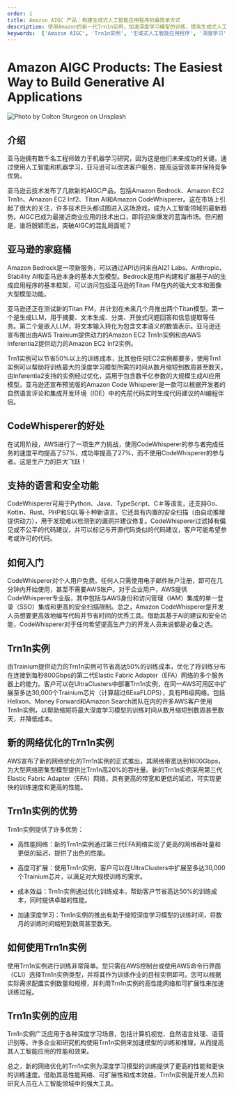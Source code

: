 ```yaml
---
order: 1
title: Amazon AIGC 产品：构建生成式人工智能应用程序的最简单方式
description: 使用Amazon的新一代Trn1n实例，加速深度学习模型的训练，提高生成式人工智能应用程序的性能和效果。该实例具备高性能网络、可扩展性和成本效益，是开发人员和研究人员构建生成式人工智能应用程序的最简单方式。
keywords:  ['Amazon AIGC', 'Trn1n实例', '生成式人工智能应用程序', '深度学习', '高性能网络', '可扩展性', '成本效益', '训练加速', '性能提升']
---
```


# Amazon AIGC Products: The Easiest Way to Build Generative AI Applications

![Photo by [Colton Sturgeon](https://unsplash.com/@coltonsturgeon?utm_source=medium&utm_medium=referral) on [Unsplash](https://unsplash.com?utm_source=medium&utm_medium=referral)](https://cdn-images-1.medium.com/max/7744/0*Gwdgc_fcR7ZgGNnb)

## 介绍

亚马逊拥有数千名工程师致力于机器学习研究，因为这是他们未来成功的关键。通过使用人工智能和机器学习，亚马逊可以改进客户服务、提高运营效率并保持竞争优势。

亚马逊云技术发布了几款新的AIGC产品，包括Amazon Bedrock、Amazon EC2 Trn1n、Amazon EC2 Inf2、Titan AI和Amazon CodeWhisperer。这在市场上引起了很大的关注，许多技术巨头都试图进入这场游戏，成为人工智能领域的最新趋势。AIGC已成为最接近商业应用的技术出口，即将迎来爆发的蓝海市场。但问题是，谁将脱颖而出，突破AIGC的混乱局面呢？

## 亚马逊的家庭桶

Amazon Bedrock是一项新服务，可以通过API访问来自AI21 Labs、Anthropic、Stability AI和亚马逊本身的基本大型模型。Bedrock是用户构建和扩展基于AI的生成应用程序的基本框架，可以访问包括亚马逊的Titan FM在内的强大文本和图像大型模型功能。

亚马逊还正在测试新的Titan FM，并计划在未来几个月推出两个Titan模型。第一个是生成LLM，用于摘要、文本生成、分类、开放式问题回答和信息提取等任务。第二个是嵌入LLM，将文本输入转化为包含文本语义的数值表示。亚马逊还宣布推出由AWS Trainium提供动力的Amazon EC2 Trn1n实例和由AWS Inferentia2提供动力的Amazon EC2 Inf2实例。

Trn1实例可以节省50%以上的训练成本，比其他任何EC2实例都要多，使用Trn1实例可以帮助将训练最大的深度学习模型所需的时间从数月缩短到数周甚至数天。由Inferentia2支持的实例经过优化，适用于包含数千亿参数的大规模生成AI应用模型。亚马逊还宣布预览版的Amazon Code Whisperer是一款可以根据开发者的自然语言评论和集成开发环境（IDE）中的先前代码实时生成代码建议的AI编程伴侣。

## CodeWhisperer的好处

在试用阶段，AWS进行了一项生产力挑战，使用CodeWhisperer的参与者完成任务的速度平均提高了57%，成功率提高了27%，而不使用CodeWhisperer的参与者。这是生产力的巨大飞跃！

## 支持的语言和安全功能

CodeWhisperer可用于Python、Java、TypeScript、C＃等语言，还支持Go、Kotlin、Rust、PHP和SQL等十种新语言。它还具有内置的安全扫描（由自动推理提供动力），用于发现难以检测到的漏洞并建议修复。CodeWhisperer过滤掉有偏见或不公平的代码建议，并可以标记与开源代码类似的代码建议，客户可能希望参考或许可的代码。

## 如何入门

CodeWhisperer对个人用户免费。任何人只需使用电子邮件账户注册，即可在几分钟内开始使用，甚至不需要AWS账户。对于企业用户，AWS提供CodeWhisperer专业版，其中包括与AWS身份和访问管理（IAM）集成的单一登录（SSO）集成和更高的安全扫描限制。总之，Amazon CodeWhisperer是开发人员想要更高效地编写代码并节省时间的优秀工具。借助其基于AI的建议和安全功能，CodeWhisperer对于任何希望提高生产力的开发人员来说都是必备之选。

## Trn1n实例

由Trainium提供动力的Trn1n实例可节省高达50%的训练成本，优化了将训练分布在连接到每秒800Gbps的第二代Elastic Fabric Adapter（EFA）网络的多个服务器上的能力。客户可以在UltraClusters中部署Trn1n实例，在同一AWS可用区中扩展至多达30,000个Trainium芯片（计算超过6ExaFLOPS），具有PB级网络。包括Helixon、Money Forward和Amazon Search团队在内的许多AWS客户使用Trn1n实例，以帮助缩短将最大深度学习模型的训练时间从数月缩短到数周甚至数天，并降低成本。

## 新的网络优化的Trn1n实例

AWS宣布了新的网络优化的Trn1n实例的正式推出，其网络带宽达到1600Gbps，为大型网络密集型模型提供比Trn1n高20%的吞吐量。新的Trn1n实例采用第三代Elastic Fabric Adapter（EFA）网络，具有更高的带宽和更低的延迟，可实现更快的训练速度和更高的性能。

## Trn1n实例的优势

Trn1n实例提供了许多优势：

- 高性能网络：新的Trn1n实例通过第三代EFA网络实现了更高的网络吞吐量和更低的延迟，提供了出色的性能。

- 高度可扩展：使用Trn1n实例，客户可以在UltraClusters中扩展至多达30,000个Trainium芯片，以满足对大规模训练的需求。

- 成本效益：Trn1n实例通过优化训练成本，帮助客户节省高达50%的训练成本，同时提供卓越的性能。

- 加速深度学习：Trn1n实例的推出有助于缩短深度学习模型的训练时间，将数月的训练时间缩短到数周甚至数天。

## 如何使用Trn1n实例

使用Trn1n实例进行训练非常简单。您只需在AWS控制台或使用AWS命令行界面（CLI）选择Trn1n实例类型，并将其作为训练作业的目标实例即可。您可以根据实际需求配置实例数量和规模，并利用Trn1n实例的高性能网络和可扩展性来加速训练过程。

## Trn1n实例的应用

Trn1n实例广泛应用于各种深度学习场景，包括计算机视觉、自然语言处理、语音识别等。许多企业和研究机构使用Trn1n实例来加速模型的训练和推理，从而提高其人工智能应用的性能和效果。

总之，新的网络优化的Trn1n实例为深度学习模型的训练提供了更高的性能和更快的训练速度。借助其高性能网络、可扩展性和成本效益，Trn1n实例是开发人员和研究人员在人工智能领域中的强大工具。


